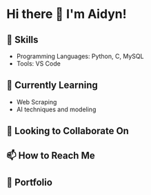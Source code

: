 # Hi there 👋 I'm Aidyn!

<!--
**aidynk22/aidynk22** is a ✨ _special_ ✨ repository because its `README.md` (this file) appears on your GitHub profile.

Here are so me ideas to get you started:

- 🔭 I’m currently working on ...
- 🌱 I’m currently learning ...
- 👯 I’m looking to collaborate on ...
- 🤔 I’m looking for help with ...
- 💬 Ask me about ...
- 📫 How to reach me: ...
- 😄 Pronouns: ...
- ⚡ Fun fact: ...
-->

## 🔧 Skills
- Programming Languages: Python, C, MySQL
- Tools: VS Code

## 🌱 Currently Learning
- Web Scraping
- AI techniques and modeling

## 👯 Looking to Collaborate On

## 📫 How to Reach Me

## 💼 Portfolio
